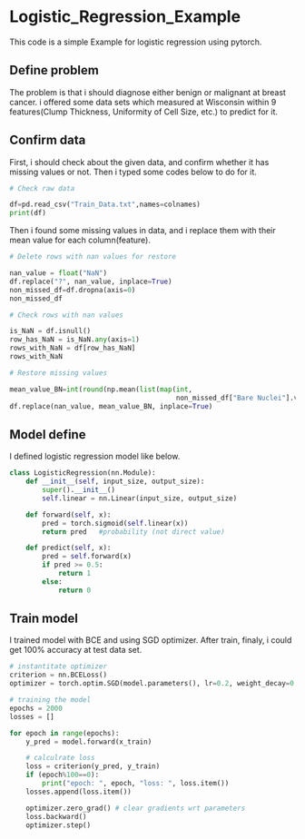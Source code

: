 # Logistic_Regression_Example
This code is a simple Example for logistic regression using pytorch.
 
## Define problem
The problem is that i should diagnose either benign or malignant at breast cancer. i offered some data sets which measured at Wisconsin within 9 features(Clump Thickness, Uniformity of Cell Size, etc.)  to predict for it. 
 
## Confirm data
First, i should check about the given data, and confirm whether it has missing values or not. Then i typed some codes below to do for it.
```python
# Check raw data

df=pd.read_csv("Train_Data.txt",names=colnames)
print(df)
```
Then i found some missing values in data, and i replace them with their mean value for each column(feature).
```python
# Delete rows with nan values for restore

nan_value = float("NaN")
df.replace("?", nan_value, inplace=True)
non_missed_df=df.dropna(axis=0)
non_missed_df

# Check rows with nan values

is_NaN = df.isnull()
row_has_NaN = is_NaN.any(axis=1)
rows_with_NaN = df[row_has_NaN]
rows_with_NaN

# Restore missing values

mean_value_BN=int(round(np.mean(list(map(int,
                                         non_missed_df["Bare Nuclei"].values)))))
df.replace(nan_value, mean_value_BN, inplace=True)
```

## Model define
I defined logistic regression model like below.
```python
class LogisticRegression(nn.Module):
    def __init__(self, input_size, output_size):
        super().__init__()
        self.linear = nn.Linear(input_size, output_size)

    def forward(self, x): 
        pred = torch.sigmoid(self.linear(x))
        return pred   #probability (not direct value)

    def predict(self, x):
        pred = self.forward(x)
        if pred >= 0.5:
            return 1
        else:
            return 0
```

## Train model
I trained model with BCE and using SGD optimizer. After train, finaly, i could get 100% accuracy at test data set.
```python
# instantitate optimizer 
criterion = nn.BCELoss()
optimizer = torch.optim.SGD(model.parameters(), lr=0.2, weight_decay=0.001) # Set L2 regularize term lambda as 0.1

# training the model 
epochs = 2000
losses = []

for epoch in range(epochs):
    y_pred = model.forward(x_train)

    # calculrate loss 
    loss = criterion(y_pred, y_train)
    if (epoch%100==0):
        print("epoch: ", epoch, "loss: ", loss.item())
    losses.append(loss.item())

    optimizer.zero_grad() # clear gradients wrt parameters
    loss.backward()
    optimizer.step()
```
